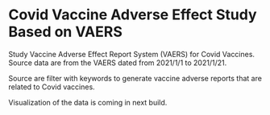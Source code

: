 # Covid Vaccine Adverse Effect Study Based on VAERS
 Study Vaccine Adverse Effect Report System (VAERS) for Covid Vaccines.
 Source data are from the VAERS dated from 2021/1/1 to 2021/1/21.
 
 Source are filter with keywords to generate vaccine adverse reports that are related to Covid vaccines. 
 
 Visualization of the data is coming in next build.
